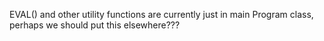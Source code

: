 EVAL() and other utility functions are currently just in main Program class, perhaps we should put this elsewhere???
